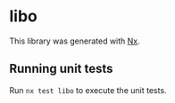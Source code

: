 # libo

This library was generated with [Nx](https://nx.dev).

## Running unit tests

Run `nx test libo` to execute the unit tests.
